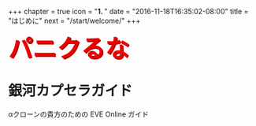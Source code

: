+++
chapter = true
icon = "<b>1. </b>"
date = "2016-11-18T16:35:02-08:00"
title = "はじめに"
next = "/start/welcome/"
+++

### <span style="color:#e00;font-weight:bold;font-size:300%;text-shadow:2px 2px #a00;line-height:100%;">パニクるな</span>

# 銀河カプセラガイド

αクローンの貴方のための EVE Online ガイド
